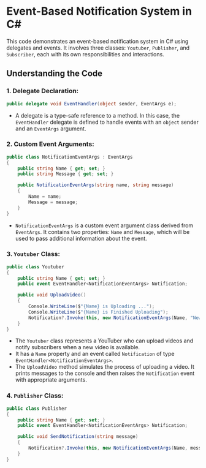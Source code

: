 # Event-Based Notification System in C#

This code demonstrates an event-based notification system in C# using delegates and events. It involves three classes: `Youtuber`, `Publisher`, and `Subscriber`, each with its own responsibilities and interactions.

## Understanding the Code

### 1. Delegate Declaration:

```csharp
public delegate void EventHandler(object sender, EventArgs e);
```

- A delegate is a type-safe reference to a method. In this case, the `EventHandler` delegate is defined to handle events with an `object` sender and an `EventArgs` argument.

### 2. Custom Event Arguments:

```csharp
public class NotificationEventArgs : EventArgs
{
    public string Name { get; set; }
    public string Message { get; set; }

    public NotificationEventArgs(string name, string message)
    {
        Name = name;
        Message = message;
    }
}
```

- `NotificationEventArgs` is a custom event argument class derived from `EventArgs`. It contains two properties: `Name` and `Message`, which will be used to pass additional information about the event.

### 3. `Youtuber` Class:

```csharp
public class Youtuber
{
    public string Name { get; set; }
    public event EventHandler<NotificationEventArgs> Notification;

    public void UploadVideo()
    {
        Console.WriteLine($"{Name} is Uploading ...");
        Console.WriteLine($"{Name} is Finished Uploading");
        Notification?.Invoke(this, new NotificationEventArgs(Name, "New Video Is Out"));
    }
}
```

- The `Youtuber` class represents a YouTuber who can upload videos and notify subscribers when a new video is available.
- It has a `Name` property and an event called `Notification` of type `EventHandler<NotificationEventArgs>`.
- The `UploadVideo` method simulates the process of uploading a video. It prints messages to the console and then raises the `Notification` event with appropriate arguments.

### 4. `Publisher` Class:

```csharp
public class Publisher
{
    public string Name { get; set; }
    public event EventHandler<NotificationEventArgs> Notification;

    public void SendNotification(string message)
    {
        Notification?.Invoke(this, new NotificationEventArgs(Name, message));
    }
}
```
